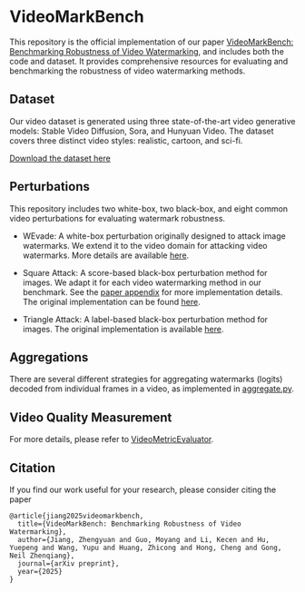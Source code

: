 # VideoMarkBench

This repository is the official implementation of our paper [VideoMarkBench: Benchmarking Robustness of Video Watermarking](), and includes both the code and dataset. It provides comprehensive resources for evaluating and benchmarking the robustness of video watermarking methods.



## Dataset

Our video dataset is generated using three state-of-the-art video generative models: Stable Video Diffusion, Sora, and Hunyuan Video. The dataset covers three distinct video styles: realistic, cartoon, and sci-fi.

[Download the dataset here](https://www.kaggle.com/datasets/zhengyuanjiang/videomarkbench/data)



## Perturbations

This repository includes two white-box, two black-box, and eight common video perturbations for evaluating watermark robustness.

- WEvade: A white-box perturbation originally designed to attack image watermarks. We extend it to the video domain for attacking video watermarks. More details are available [here](https://github.com/zhengyuan-jiang/WEvade).

- Square Attack: A score-based black-box perturbation method for images. We adapt it for each video watermarking method in our benchmark. See the [paper appendix]() for more implementation details. The original implementation can be found [here](https://github.com/max-andr/square-attack).

- Triangle Attack: A label-based black-box perturbation method for images. The original implementation is available [here](https://github.com/xiaosen-wang/TA).



## Aggregations

There are several different strategies for aggregating watermarks (logits) decoded from individual frames in a video, as implemented in [aggregate.py](https://github.com/zhengyuan-jiang/VideoMarkBench/blob/main/aggregation.py).



## Video Quality Measurement

For more details, please refer to [VideoMetricEvaluator](https://github.com/Cookieser/VideoMetricEvaluator).



## Citation

If you find our work useful for your research, please consider citing the paper
```
@article{jiang2025videomarkbench,
  title={VideoMarkBench: Benchmarking Robustness of Video Watermarking},
  author={Jiang, Zhengyuan and Guo, Moyang and Li, Kecen and Hu, Yuepeng and Wang, Yupu and Huang, Zhicong and Hong, Cheng and Gong, Neil Zhenqiang},
  journal={arXiv preprint},
  year={2025}
}
```
